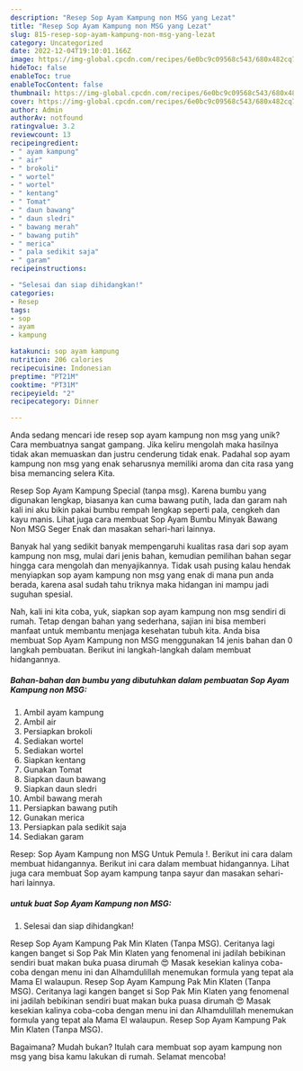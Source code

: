 ```yaml
---
description: "Resep Sop Ayam Kampung non MSG yang Lezat"
title: "Resep Sop Ayam Kampung non MSG yang Lezat"
slug: 815-resep-sop-ayam-kampung-non-msg-yang-lezat
category: Uncategorized
date: 2022-12-04T19:10:01.166Z
image: https://img-global.cpcdn.com/recipes/6e0bc9c09568c543/680x482cq70/sop-ayam-kampung-non-msg-foto-resep-utama.jpg
hideToc: false
enableToc: true
enableTocContent: false
thumbnail: https://img-global.cpcdn.com/recipes/6e0bc9c09568c543/680x482cq70/sop-ayam-kampung-non-msg-foto-resep-utama.jpg
cover: https://img-global.cpcdn.com/recipes/6e0bc9c09568c543/680x482cq70/sop-ayam-kampung-non-msg-foto-resep-utama.jpg
author: Admin
authorAv: notfound
ratingvalue: 3.2
reviewcount: 13
recipeingredient:
- " ayam kampung"
- " air"
- " brokoli"
- " wortel"
- " wortel"
- " kentang"
- " Tomat"
- " daun bawang"
- " daun sledri"
- " bawang merah"
- " bawang putih"
- " merica"
- " pala sedikit saja"
- " garam"
recipeinstructions:

- "Selesai dan siap dihidangkan!"
categories:
- Resep
tags:
- sop
- ayam
- kampung

katakunci: sop ayam kampung 
nutrition: 206 calories
recipecuisine: Indonesian
preptime: "PT21M"
cooktime: "PT31M"
recipeyield: "2"
recipecategory: Dinner

---
```





Anda sedang mencari ide resep sop ayam kampung non msg yang unik? Cara membuatnya sangat gampang. Jika keliru mengolah maka hasilnya tidak akan memuaskan dan justru cenderung tidak enak. Padahal sop ayam kampung non msg yang enak seharusnya memiliki aroma dan cita rasa yang bisa memancing selera Kita.





Resep Sop Ayam Kampung Special (tanpa msg). Karena bumbu yang digunakan lengkap, biasanya kan cuma bawang putih, lada dan garam nah kali ini aku bikin pakai bumbu rempah lengkap seperti pala, cengkeh dan kayu manis. Lihat juga cara membuat Sop Ayam Bumbu Minyak Bawang Non MSG Seger Enak dan masakan sehari-hari lainnya.

Banyak hal yang sedikit banyak mempengaruhi kualitas rasa dari sop ayam kampung non msg, mulai dari jenis bahan, kemudian pemilihan bahan segar hingga cara mengolah dan menyajikannya. Tidak usah pusing kalau hendak menyiapkan sop ayam kampung non msg yang enak di mana pun anda berada, karena asal sudah tahu triknya maka hidangan ini mampu jadi suguhan spesial.






Nah, kali ini kita coba, yuk, siapkan sop ayam kampung non msg sendiri di rumah. Tetap dengan bahan yang sederhana, sajian ini bisa memberi manfaat untuk membantu menjaga kesehatan tubuh kita. Anda bisa membuat Sop Ayam Kampung non MSG menggunakan 14 jenis bahan dan 0 langkah pembuatan. Berikut ini langkah-langkah dalam membuat hidangannya.

<!--inarticleads1-->

##### Bahan-bahan dan bumbu yang dibutuhkan dalam pembuatan Sop Ayam Kampung non MSG:

1. Ambil  ayam kampung
1. Ambil  air
1. Persiapkan  brokoli
1. Sediakan  wortel
1. Sediakan  wortel
1. Siapkan  kentang
1. Gunakan  Tomat
1. Siapkan  daun bawang
1. Siapkan  daun sledri
1. Ambil  bawang merah
1. Persiapkan  bawang putih
1. Gunakan  merica
1. Persiapkan  pala sedikit saja
1. Sediakan  garam


Resep: Sop Ayam Kampung non MSG Untuk Pemula !. Berikut ini cara dalam membuat hidangannya. Berikut ini cara dalam membuat hidangannya. Lihat juga cara membuat Sop ayam kampung tanpa sayur dan masakan sehari-hari lainnya. 

<!--inarticleads2-->

#####  untuk buat Sop Ayam Kampung non MSG:


1. Selesai dan siap dihidangkan!

Resep Sop Ayam Kampung Pak Min Klaten (Tanpa MSG). Ceritanya lagi kangen banget si Sop Pak Min Klaten yang fenomenal ini jadilah bebikinan sendiri buat makan buka puasa dirumah 😍 Masak kesekian kalinya coba-coba dengan menu ini dan Alhamdulillah menemukan formula yang tepat ala Mama El walaupun. Resep Sop Ayam Kampung Pak Min Klaten (Tanpa MSG). Ceritanya lagi kangen banget si Sop Pak Min Klaten yang fenomenal ini jadilah bebikinan sendiri buat makan buka puasa dirumah 😍 Masak kesekian kalinya coba-coba dengan menu ini dan Alhamdulillah menemukan formula yang tepat ala Mama El walaupun. Resep Sop Ayam Kampung Pak Min Klaten (Tanpa MSG). 

Bagaimana? Mudah bukan? Itulah cara membuat sop ayam kampung non msg yang bisa kamu lakukan di rumah. Selamat mencoba!
